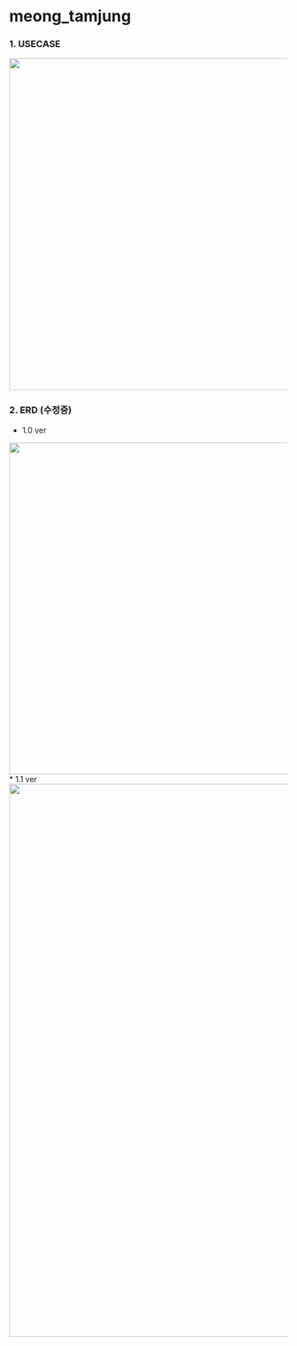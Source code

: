 # meong_tamjung

### 1. USECASE 
<img src="https://user-images.githubusercontent.com/84279479/125884232-8e3cb9c2-c15f-41fa-9cbd-3ce7c60c81f4.png" width="600">

### 2. ERD (수정중)
* 1.0 ver
<img src="https://github.com/sonyujin95/meong_tamjung/blob/main/images/ERD%20-v1.png?raw=true" width="600">
* 1.1 ver
<img src="https://user-images.githubusercontent.com/84279479/166175255-009a3ef6-33be-4a57-b1f4-b18500e7fce7.png" width="1000">
